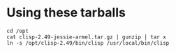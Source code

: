# Using these tarballs

```
cd /opt
cat clisp-2.49-jessie-armel.tar.gz | gunzip | tar x
ln -s /opt/clisp-2.49/bin/clisp /usr/local/bin/clisp
```
